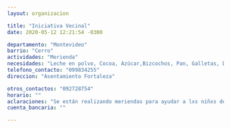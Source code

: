 ```yaml
---
layout: organizacion

title: "Iniciativa Vecinal"
date: 2020-05-12 12:21:54 -0300

departamento: "Montevideo"
barrio: "Cerro"
actividades: "Merienda"
necesidades: "Leche en polvo, Cocoa, Azúcar,Bizcochos, Pan, Galletas, Dulces y Mermeladas, Fruta"
telefono_contacto: "099834255"
direccion: "Asentamiento Fortaleza"

otros_contactos: "092728754"
horario: ""
aclaraciones: "Se están realizando meriendas para ayudar a lxs niñxs del asentamiento Fortaleza brindándoles una merienda diaria."
cuenta_bancaria: ""

---
```

